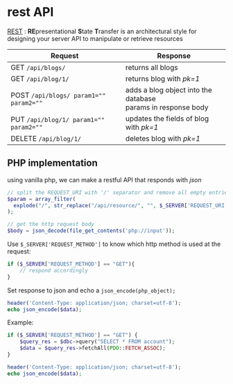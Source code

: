 # rest API

[REST](https://restfulapi.net/) : **RE**presentational **S**tate **T**ransfer is an architectural style for designing your server API to manipulate or retrieve resources

|Request|Response|
|-|-|
|GET `/api/blogs/`|returns all blogs|
|GET `/api/blog/1/`|returns blog with *pk=1*|
|POST `/api/blogs/ param1="" param2=""`|adds a blog object into the database<br>params in response body|
|PUT `/api/blog/1/ param1="" param2=""`|updates the fields of blog with *pk=1*|
|DELETE `/api/blog/1/`|deletes blog with *pk=1*|

## PHP implementation
using vanilla php, we can make a restful API that responds with *json*

```php
// split the REQUEST_URI with '/' separator and remove all empty entries
$param = array_filter(
  explode("/", str_replace("/api/resource/", "", $_SERVER['REQUEST_URI']))
);

// get the http request body
$body = json_decode(file_get_contents('php://input'));
```

Use `$_SERVER['REQUEST_METHOD']` to know which http method is used at the request:
```php
if ($_SERVER['REQUEST_METHOD'] == "GET"){
    // respond accordingly
} 
```

Set response to json and echo a `json_encode(php_object);`
```php
header('Content-Type: application/json; charset=utf-8');
echo json_encode($data);
```

Example:
```php
if ($_SERVER['REQUEST_METHOD'] == "GET") {
    $query_res = $dbc->query("SELECT * FROM account");
    $data = $query_res->fetchAll(PDO::FETCH_ASSOC);
}

header('Content-Type: application/json; charset=utf-8');
echo json_encode($data);
```
